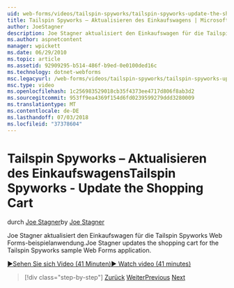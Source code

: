 ```yaml
---
uid: web-forms/videos/tailspin-spyworks/tailspin-spyworks-update-the-shopping-cart
title: Tailspin Spyworks – Aktualisieren des Einkaufswagens | Microsoft-Dokumentation
author: JoeStagner
description: Joe Stagner aktualisiert den Einkaufswagen für die Tailspin Spyworks Web Forms-beispielanwendung.
ms.author: aspnetcontent
manager: wpickett
ms.date: 06/29/2010
ms.topic: article
ms.assetid: 92909295-b514-486f-b9ed-0e0100ded16c
ms.technology: dotnet-webforms
msc.legacyurl: /web-forms/videos/tailspin-spyworks/tailspin-spyworks-update-the-shopping-cart
msc.type: video
ms.openlocfilehash: 1c256983529018cb35f4373ee4717d806f8ab3d2
ms.sourcegitcommit: 953ff9ea4369f154d6fd0239599279ddd3280009
ms.translationtype: MT
ms.contentlocale: de-DE
ms.lasthandoff: 07/03/2018
ms.locfileid: "37378604"
---
```

<a name="tailspin-spyworks---update-the-shopping-cart"></a><span data-ttu-id="d8abd-103">Tailspin Spyworks – Aktualisieren des Einkaufswagens</span><span class="sxs-lookup"><span data-stu-id="d8abd-103">Tailspin Spyworks - Update the Shopping Cart</span></span>
====================
<span data-ttu-id="d8abd-104">durch [Joe Stagner](https://github.com/JoeStagner)</span><span class="sxs-lookup"><span data-stu-id="d8abd-104">by [Joe Stagner](https://github.com/JoeStagner)</span></span>

<span data-ttu-id="d8abd-105">Joe Stagner aktualisiert den Einkaufswagen für die Tailspin Spyworks Web Forms-beispielanwendung.</span><span class="sxs-lookup"><span data-stu-id="d8abd-105">Joe Stagner updates the shopping cart for the Tailspin Spyworks sample Web Forms application.</span></span>

[<span data-ttu-id="d8abd-106">&#9654;Sehen Sie sich Video (41 Minuten)</span><span class="sxs-lookup"><span data-stu-id="d8abd-106">&#9654; Watch video (41 minutes)</span></span>](https://channel9.msdn.com/Blogs/ASP-NET-Site-Videos/tailspin-spyworks-update-the-shopping-cart)

> [!div class="step-by-step"]
> <span data-ttu-id="d8abd-107">[Zurück](tailspin-spyworks-display-shopping-cart.md)
> [Weiter](tailspin-spyworks-migrate-the-shopping-cart.md)</span><span class="sxs-lookup"><span data-stu-id="d8abd-107">[Previous](tailspin-spyworks-display-shopping-cart.md)
[Next](tailspin-spyworks-migrate-the-shopping-cart.md)</span></span>
